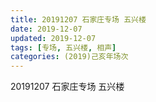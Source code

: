 ```yaml
---
title: 20191207 石家庄专场 五兴楼
date: 2019-12-07
updated: 2019-12-07
tags: [专场, 五兴楼, 相声]
categories: (2019)己亥年场次
---
```

20191207 石家庄专场 五兴楼